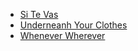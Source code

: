 * [Si Te Vas](Si%20Te%20Vas)
* [Underneanh Your Clothes](Underneanh%20Your%20Clothes)
* [Whenever Wherever](Whenever%20Wherever)
